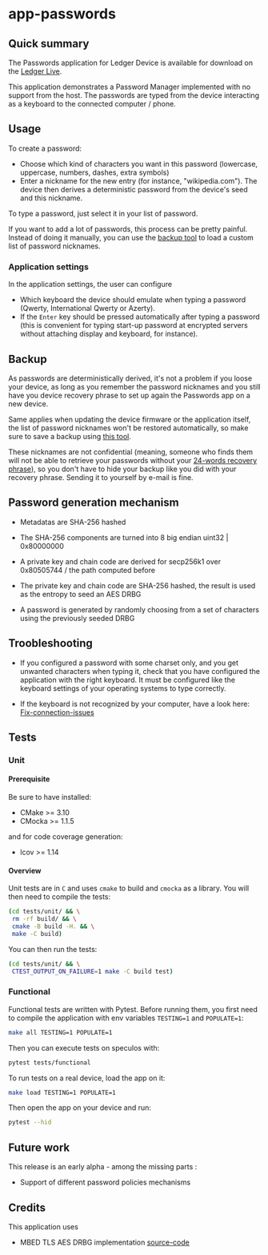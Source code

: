 # app-passwords

## Quick summary

The Passwords application for Ledger Device is available for download on the [Ledger Live](https://www.ledger.com/ledger-live/download).

This application demonstrates a Password Manager implemented with no support from the host.
The passwords are typed from the device interacting as a keyboard to the connected computer / phone.

## Usage

To create a password:

- Choose which kind of characters you want in this password (lowercase, uppercase, numbers, dashes, extra symbols)
- Enter a nickname for the new entry (for instance, "wikipedia.com").
  The device then derives a deterministic password from the device's seed and this nickname.

To type a password, just select it in your list of password.

If you want to add a lot of passwords, this process can be pretty painful. Instead of doing it manually,
you can use the [backup tool](https://blog.ledger.com/passwords-backup/) to load a custom list of password nicknames.

### Application settings

In the application settings, the user can configure

- Which keyboard the device should emulate when typing a password (Qwerty, International Qwerty or Azerty).
- If the `Enter` key should be pressed automatically after typing a password
  (this is convenient for typing start-up password at encrypted servers without attaching display and keyboard, for instance).

## Backup

As passwords are deterministically derived, it's not a problem if you loose your device,
as long as you remember the password nicknames and you still have you device recovery phrase
to set up again the Passwords app on a new device.

Same applies when updating the device firmware or the application itself, the list of password nicknames
won't be restored automatically, so make sure to save a backup using [this tool](https://blog.ledger.com/passwords-backup/).

These nicknames are not confidential (meaning, someone who finds them will not be able to retrieve your passwords
without your [24-words recovery phrase](https://www.ledger.com/academy/crypto/what-is-a-recovery-phrase)),
so you don't have to hide your backup like you did with your recovery phrase. Sending it to yourself by e-mail is fine.

## Password generation mechanism

- Metadatas are SHA-256 hashed

- The SHA-256 components are turned into 8 big endian uint32 | 0x80000000

- A private key and chain code are derived for secp256k1 over 0x80505744 / the path computed before

- The private key and chain code are SHA-256 hashed, the result is used as the entropy to seed an AES DRBG

- A password is generated by randomly choosing from a set of characters using the previously seeded DRBG

## Troobleshooting

- If you configured a password with some charset only, and you get unwanted characters when typing it,
  check that you have configured the application with the right keyboard.
  It must be configured like the keyboard settings of your operating systems to type correctly.

- If the keyboard is not recognized by your computer, have a look here: [Fix-connection-issues](https://support.ledger.com/hc/en-us/articles/115005165269-Fix-connection-issues)

## Tests

### Unit

#### Prerequisite

Be sure to have installed:

- CMake >= 3.10
- CMocka >= 1.1.5

and for code coverage generation:

- lcov >= 1.14

#### Overview

Unit tests are in `C` and uses `cmake` to build and `cmocka` as a library.
You will then need to compile the tests:

```bash
(cd tests/unit/ && \
 rm -rf build/ && \
 cmake -B build -H. && \
 make -C build)
```

You can then run the tests:

```bash
(cd tests/unit/ && \
 CTEST_OUTPUT_ON_FAILURE=1 make -C build test)
```

### Functional

Functional tests are written with Pytest.
Before running them, you first need to compile the application with env variables `TESTING=1` and `POPULATE=1`:

```bash
make all TESTING=1 POPULATE=1
```

Then you can execute tests on speculos with:

```bash
pytest tests/functional
```

To run tests on a real device, load the app on it:

```bash
make load TESTING=1 POPULATE=1
```

Then open the app on your device and run:

```bash
pytest --hid
```

## Future work

This release is an early alpha - among the missing parts :

- Support of different password policies mechanisms

## Credits

This application uses

- MBED TLS AES DRBG implementation [source-code](https://tls.mbed.org/ctr-drbg-source-code)
